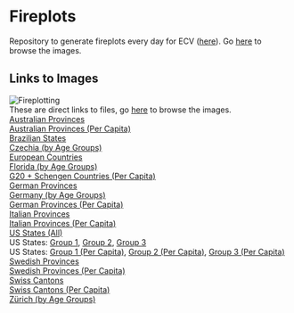 # Fireplots
Repository to generate fireplots every day for ECV ([here](https://www.endcoronavirus.org/fireplots)). Go [here](/Fireplots/Figures) to browse the images.

## Links to Images
![Fireplotting](https://github.com/TrevorWinstral/Fireplots/workflows/Fireplotting/badge.svg) \
These are direct links to files, go [here](/Fireplots/Figures) to browse the images. \
[Australian Provinces](https://trevorwinstral.github.io/Fireplots/Figures/Fire_Australia.png) \
[Australian Provinces (Per Capita)](https://trevorwinstral.github.io/Fireplots/Figures/Fire_Australia_PC.png) \
[Brazilian States](https://trevorwinstral.github.io/Fireplots/Figures/Fire_Brazil.png) \
[Czechia (by Age Groups)](https://trevorwinstral.github.io/Fireplots/Figures/Fire_Czechia_By_Age.png) \
[European Countries](https://trevorwinstral.github.io/Fireplots/Figures/Fire_Europe.png) \
[Florida (by Age Groups)](https://trevorwinstral.github.io/Fireplots/Figures/Fire_Florida.png) \
[G20 + Schengen Countries (Per Capita)](https://trevorwinstral.github.io/Fireplots/Figures/Fire_Key_Countries_PC.png) \
[German Provinces](https://trevorwinstral.github.io/Fireplots/Figures/Fire_Germany.png) \
[Germany (by Age Groups)](https://trevorwinstral.github.io/Fireplots/Figures/Fire_Germany_By_Age.png) \
[German Provinces (Per Capita)](https://trevorwinstral.github.io/Fireplots/Figures/Fire_Germany_PC.png) \
[Italian Provinces](https://trevorwinstral.github.io/Fireplots/Figures/Fire_Italy.png) \
[Italian Provinces (Per Capita)](https://trevorwinstral.github.io/Fireplots/Figures/Fire_Italy_PC.png) \
[US States (All)](https://trevorwinstral.github.io/Fireplots/Figures/Fire_USA.png) \
US States: [Group 1](https://trevorwinstral.github.io/Fireplots/Figures/Fire_USA_Partition_1.png), [Group 2](https://trevorwinstral.github.io/Fireplots/Figures/Fire_USA_Partition_2.png), [Group 3](https://trevorwinstral.github.io/Fireplots/Figures/Fire_USA_Partition_3.png) \
US States: [Group 1 (Per Capita)](https://trevorwinstral.github.io/Fireplots/Figures/Fire_USA_Partition_1_PC.png), [Group 2 (Per Capita)](https://trevorwinstral.github.io/Fireplots/Figures/Fire_USA_Partition_2_PC.png), [Group 3 (Per Capita)](https://trevorwinstral.github.io/Fireplots/Figures/Fire_USA_Partition_3_PC.png) \
[Swedish Provinces](https://trevorwinstral.github.io/Fireplots/Figures/Fire_Sweden.png) \
[Swedish Provinces (Per Capita)](https://trevorwinstral.github.io/Fireplots/Figures/Fire_Sweden_PC.png) \
[Swiss Cantons](https://trevorwinstral.github.io/Fireplots/Figures/Fire_Switzerland.png) \
[Swiss Cantons (Per Capita)](https://trevorwinstral.github.io/Fireplots/Figures/Fire_Switzerland_PC.png) \
[Zürich (by Age Groups)](https://trevorwinstral.github.io/Fireplots/Figures/Fire_Zürich.png) 

